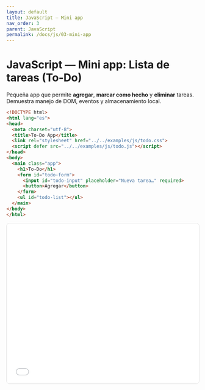 ```yaml
---
layout: default
title: JavaScript — Mini app
nav_order: 3
parent: JavaScript
permalink: /docs/js/03-mini-app
---
```


# JavaScript — Mini app: Lista de tareas (To‑Do)
Pequeña app que permite **agregar**, **marcar como hecho** y **eliminar** tareas. Demuestra manejo de DOM, eventos y almacenamiento local.

```html
<!DOCTYPE html>
<html lang="es">
<head>
  <meta charset="utf-8">
  <title>To‑Do App</title>
  <link rel="stylesheet" href="../../examples/js/todo.css">
  <script defer src="../../examples/js/todo.js"></script>
</head>
<body>
  <main class="app">
    <h1>To‑Do</h1>
    <form id="todo-form">
      <input id="todo-input" placeholder="Nueva tarea…" required>
      <button>Agregar</button>
    </form>
    <ul id="todo-list"></ul>
  </main>
</body>
</html>
```
<iframe src="{{ '/assets/examples/js/todo.html' | relative_url }}" width="100%" height="420" style="border:1px solid #ddd;border-radius:8px;"></iframe>